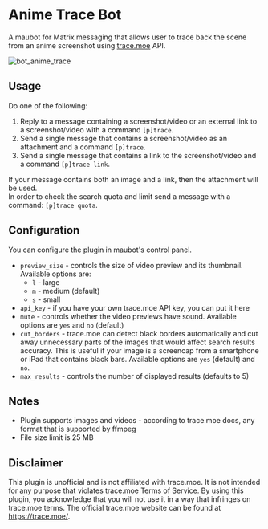 # Anime Trace Bot

A maubot for Matrix messaging that allows user to trace back the scene from an anime screenshot using [trace.moe](https://trace.moe/) API.

![bot_anime_trace](https://github.com/user-attachments/assets/fdecc34e-8304-4d60-9839-01c893341831)


## Usage

Do one of the following:  
1. Reply to a message containing a screenshot/video or an external link to a screenshot/video with a command `[p]trace`.  
2. Send a single message that contains a screenshot/video as an attachment and a command `[p]trace`.  
3. Send a single message that contains a link to the screenshot/video and a command `[p]trace link`.

If your message contains both an image and a link, then the attachment will be used.  
In order to check the search quota and limit send a message with a command: `[p]trace quota`.

## Configuration

You can configure the plugin in maubot's control panel.
* `preview_size` - controls the size of video preview and its thumbnail. Available options are:
  * `l` - large
  * `m` - medium (default)
  * `s` - small
* `api_key` - if you have your own trace.moe API key, you can put it here
* `mute` - controls whether the video previews have sound. Available options are `yes` and `no` (default)
* `cut_borders` - trace.moe can detect black borders automatically and cut away unnecessary parts of the images that would affect search results accuracy. This is useful if your image is a screencap from a smartphone or iPad that contains black bars. Available options are `yes` (default) and `no`.
* `max_results` - controls the number of displayed results (defaults to 5)

## Notes

- Plugin supports images and videos - according to trace.moe docs, any format that is supported by ffmpeg
- File size limit is 25 MB

## Disclaimer

This plugin is unofficial and is not affiliated with trace.moe. It is not intended for any purpose that violates trace.moe Terms of Service. By using this plugin, you acknowledge that you will not use it in a way that infringes on trace.moe terms. The official trace.moe website can be found at https://trace.moe/.
